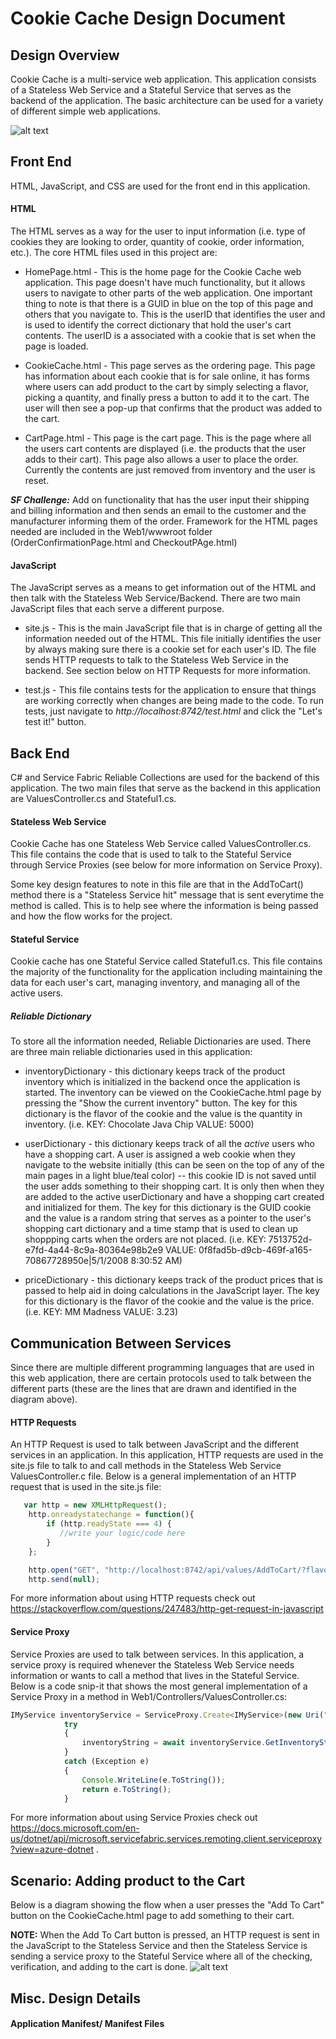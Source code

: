 # Cookie Cache Design Document

## Design Overview
Cookie Cache is a multi-service web application. This application consists of a Stateless Web Service and a Stateful Service that serves as the backend of the application. The basic architecture can be used for a variety of different simple web applications.

![alt text](https://github.com/krebcarl/CookieCache/blob/carly1/Design%20Flow%20Diagram.JPG "Log Title Text 2")

## Front End
HTML, JavaScript, and CSS are used for the front end in this application. 

#### HTML
The HTML serves as a way for the user to input information (i.e. type of cookies they are looking to order, quantity of cookie, order information, etc.). The core HTML files used in this project are: 

- HomePage.html - This is the home page for the Cookie Cache web application. This page doesn't have much functionality, but it allows users to navigate to other parts of the web application. One important thing to note is that there is a GUID in blue on the top of this page and others that you navigate to. This is the userID that identifies the user and is used to identify the correct dictionary that hold the user's cart contents. The userID is a associated with a cookie that is set when the page is loaded.

- CookieCache.html - This page serves as the ordering page. This page has information about each cookie that is for sale online, it has forms where users can add product to the cart by simply selecting a flavor, picking a quantity, and finally press a button to add it to the cart. The user will then see a pop-up that confirms that the product was added to the cart. 

- CartPage.html - This page is the cart page. This is the page where all the users cart contents are displayed (i.e. the products that the user adds to their cart). This page also allows a user to place the order. Currently the contents are just removed from inventory and the user is reset. 

***SF Challenge:*** Add on functionality that has the user input their shipping and billing information and then sends an email to the customer and the manufacturer informing them of the order. Framework for the HTML pages needed are included in the Web1/wwwroot folder (OrderConfirmationPage.html and CheckoutPAge.html)

#### JavaScript
The JavaScript serves as a means to get information out of the HTML and then talk with the Stateless Web Service/Backend. There are two main JavaScript files that each serve a different purpose.

- site.js - This is the main JavaScript file that is in charge of getting all the information needed out of the HTML. This file initially identifies the user by always making sure there is a cookie set for each user's ID. The file sends HTTP requests to talk to the Stateless Web Service in the backend. See section below on HTTP Requests for more information. 

- test.js - This file contains tests for the application to ensure that things are working correctly when changes are being made to the code. To run tests, just navigate to *http://localhost:8742/test.html* and click the "Let's test it!" button. 

## Back End
C# and Service Fabric Reliable Collections are used for the backend of this application. The two main files that serve as the backend in this application are ValuesController.cs and Stateful1.cs.

#### Stateless Web Service
Cookie Cache has one Stateless Web Service called ValuesController.cs. This file contains the code that is used to talk to the Stateful Service through Service Proxies (see below for more information on Service Proxy). 


Some key design features to note in this file are that in the AddToCart() method there is a "Stateless Service hit" message that is sent everytime the method is called. This is to help see where the information is being passed and how the flow works for the project.

#### Stateful Service
Cookie cache has one Stateful Service called Stateful1.cs. This file contains the majority of the functionality for the application including maintaining the data for each user's cart, managing inventory, and managing all of the active users. 

##### Reliable Dictionary
To store all the information needed, Reliable Dictionaries are used. There are three main reliable dictionaries used in this application:

- inventoryDictionary - this dictionary keeps track of the product inventory which is initialized in the backend once the application is started. The inventory can be viewed on the CookieCache.html page by pressing the "Show the current inventory" button. The key for this dictionary is the flavor of the cookie and the value is the quantity in inventory. (i.e. KEY: Chocolate Java Chip VALUE: 5000)

- userDictionary - this dictionary keeps track of all the *active* users who have a shopping cart. A user is assigned a web cookie when they navigate to the website initially (this can be seen on the top of any of the main pages in a light blue/teal color) -- this cookie ID is not saved until the user adds something to their shopping cart. It is only then when they are added to the active userDictionary and have a shopping cart created and initialized for them. The key for this dictionary is the GUID cookie and the value is a random string that serves as a pointer to the user's shopping cart dictionary and a time stamp that is used to clean up shoppping carts when the orders are not placed. (i.e. KEY: 7513752d-e7fd-4a44-8c9a-80364e98b2e9 VALUE: 0f8fad5b-d9cb-469f-a165-70867728950e|5/1/2008 8:30:52 AM)

- priceDictionary - this dictionary keeps track of the product prices that is passed to help aid in doing calculations in the JavaScript layer. The key for this dictionary is the flavor of the cookie and the value is the price. (i.e. KEY: MM Madness VALUE: 3.23) 


## Communication Between Services
Since there are multiple different programming languages that are used in this web application, there are certain protocols used to talk between the different parts (these are the lines that are drawn and identified in the diagram above).

#### HTTP Requests
An HTTP Request is used to talk between JavaScript and the different services in an application. In this application, HTTP requests are used in the site.js file to talk to and call methods in the Stateless Web Service ValuesController.c file. Below is a general implementation of an HTTP request that is used in the site.js file:

```javascript
   var http = new XMLHttpRequest();
    http.onreadystatechange = function(){
        if (http.readyState === 4) {
           //write your logic/code here 
        }
    };

    http.open("GET", "http://localhost:8742/api/values/AddToCart/?flavor=" + flavor + "&quantity=" + quantity + "&userID=" + userID, true); // true for asynchronous 
    http.send(null);
```
For more information about using HTTP requests check out https://stackoverflow.com/questions/247483/http-get-request-in-javascript 

#### Service Proxy
Service Proxies are used to talk between services. In this application, a service proxy is required whenever the Stateless Web Service needs information or wants to call a method that lives in the Stateful Service. Below is a code snip-it that shows the most general implementation of a Service Proxy in a method in Web1/Controllers/ValuesController.cs:

```javascript
IMyService inventoryService = ServiceProxy.Create<IMyService>(new Uri("fabric:/Application8/Stateful1"), new ServicePartitionKey(0));
            try
            {
                inventoryString = await inventoryService.GetInventoryString();
            }
            catch (Exception e)
            {
                Console.WriteLine(e.ToString());
                return e.ToString();
            }
```
For more information about using Service Proxies check out https://docs.microsoft.com/en-us/dotnet/api/microsoft.servicefabric.services.remoting.client.serviceproxy?view=azure-dotnet .

## Scenario: Adding product to the Cart 
Below is a diagram showing the flow when a user presses the "Add To Cart" button on the CookieCache.html page to add something to their cart. 

**NOTE:** When the Add To Cart button is pressed, an HTTP request is sent in the JavaScript to the Stateless Service and then the Stateless Service is sending a service proxy to the Stateful Service where all of the checking, verification, and adding to the cart is done. 
![alt text](https://github.com/krebcarl/CookieCache/blob/carly1/Add%20to%20Cart%20Design%20Flow%20Diagram.JPG "Log Title Text 2")


## Misc. Design Details
#### Application Manifest/ Manifest Files
